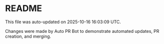 # README

This file was auto-updated on 2025-10-16 16:03:09 UTC.

Changes were made by Auto PR Bot to demonstrate automated updates, PR creation, and merging.
